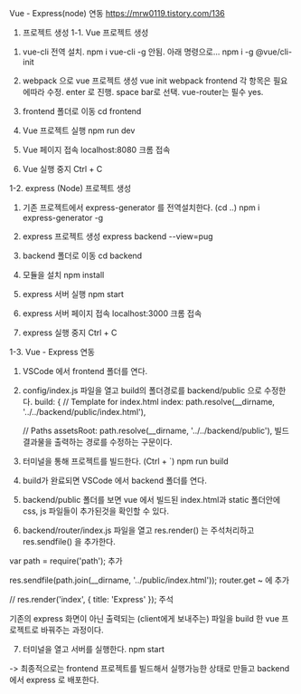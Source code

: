 Vue - Express(node) 연동
https://mrw0119.tistory.com/136

1. 프로젝트 생성
1-1. Vue 프로젝트 생성
1) vue-cli 전역 설치.
npm i vue-cli -g 안됨. 아래 명령으로...
npm i -g @vue/cli-init

2) webpack 으로 vue 프로젝트 생성
vue init webpack frontend
각 항목은 필요에따라 수정. enter 로 진행. space bar로 선택.
vue-router는 필수 yes.

3) frontend 폴더로 이동
cd frontend

4) Vue 프로젝트 실행
npm run dev

5) Vue 페이지 접속
localhost:8080 크롬 접속

6) Vue 실행 중지
Ctrl + C


1-2. express (Node) 프로젝트 생성
1) 기존 프로젝트에서 express-generator 를 전역설치한다.
(cd ..)
npm i express-generator -g

2) express 프로젝트 생성
express backend --view=pug

3) backend 폴더로 이동
cd backend

4) 모듈을 설치
npm install

5) express 서버 실행
npm start

6) express 서버 페이지 접속
localhost:3000 크롬 접속

5) express 실행 중지
Ctrl + C


1-3. Vue - Express 연동
1) VSCode 에서 frontend 폴더를 연다.

2) config/index.js 파일을 열고 build의 폴더경로를 backend/public 으로 수정한다.
build: {
    // Template for index.html
    index: path.resolve(__dirname, '../../backend/public/index.html'),

    // Paths
    assetsRoot: path.resolve(__dirname, '../../backend/public'),
빌드 결과물을 출력하는 경로를 수정하는 구문이다.

3) 터미널을 통해 프로젝트를 빌드한다. (Ctrl + `)
npm run build

4) build가 완료되면 VSCode 에서 backend 폴더를 연다.

5) backend/public 폴더를 보면 vue 에서 빌드된 index.html과 
static 폴더안에 css, js 파일들이 추가된것을 확인할 수 있다.

6) backend/router/index.js 파일을 열고 res.render() 는 주석처리하고 
res.sendfile() 을 추가한다.

var path = require('path'); 추가

res.sendfile(path.join(__dirname, '../public/index.html')); router.get ~ 에 추가

// res.render('index', { title: 'Express' }); 주석

기존의 express 화면이 아닌 출력되는 (client에게 보내주는) 파일을 
build 한 vue 프로젝트로 바꿔주는 과정이다.

7) 터미널을 열고 서버를 실행한다.
npm start

-> 최종적으로는 frontend 프로젝트를 빌드해서 실행가능한 상태로 만들고
backend 에서 express 로 배포한다.
